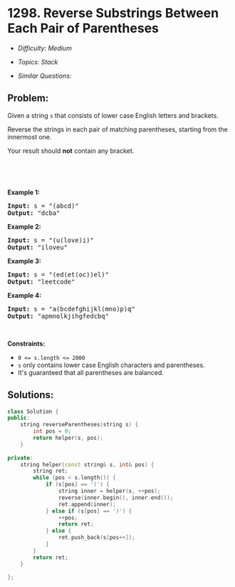 # 1298. Reverse Substrings Between Each Pair of Parentheses

* *Difficulty: Medium*

* *Topics: Stack*

* *Similar Questions:*

## Problem:

<p>Given a string <code>s</code> that consists of lower case English letters and brackets.&nbsp;</p>

<p>Reverse the strings&nbsp;in each&nbsp;pair of matching parentheses, starting&nbsp;from the innermost one.</p>

<p>Your result should <strong>not</strong> contain any bracket.</p>

<p>&nbsp;</p>

<p>&nbsp;</p>
<p><strong>Example 1:</strong></p>

<pre>
<strong>Input:</strong> s = &quot;(abcd)&quot;
<strong>Output:</strong> &quot;dcba&quot;
</pre>

<p><strong>Example 2:</strong></p>

<pre>
<strong>Input:</strong> s = &quot;(u(love)i)&quot;
<strong>Output:</strong> &quot;iloveu&quot;
</pre>

<p><strong>Example 3:</strong></p>

<pre>
<strong>Input:</strong> s = &quot;(ed(et(oc))el)&quot;
<strong>Output:</strong> &quot;leetcode&quot;
</pre>

<p><strong>Example 4:</strong></p>

<pre>
<strong>Input:</strong> s = &quot;a(bcdefghijkl(mno)p)q&quot;
<strong>Output:</strong> &quot;apmnolkjihgfedcbq&quot;
</pre>

<p>&nbsp;</p>
<p><strong>Constraints:</strong></p>

<ul>
	<li><code>0 &lt;= s.length &lt;= 2000</code></li>
	<li><code>s</code> only contains lower case English characters and parentheses.</li>
	<li>It&#39;s guaranteed that all parentheses are balanced.</li>
</ul>

## Solutions:

```c++
class Solution {
public:
    string reverseParentheses(string s) {
        int pos = 0;
        return helper(s, pos);
    }
    
private:
    string helper(const string& s, int& pos) {
        string ret;
        while (pos < s.length()) {
            if (s[pos] == '(') {
                string inner = helper(s, ++pos);
                reverse(inner.begin(), inner.end());
                ret.append(inner);
            } else if (s[pos] == ')') {
                ++pos;
                return ret;
            } else {
                ret.push_back(s[pos++]);
            }
        }
        return ret;
    }
    
};
```
